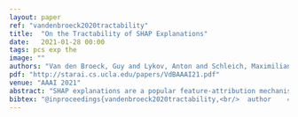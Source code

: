 ```yaml
---
layout: paper
ref: "vandenbroeck2020tractability"
title:  "On the Tractability of SHAP Explanations"
date:   2021-01-28 00:00
tags: pcs exp the
image: ""
authors: "Van den Broeck, Guy and Lykov, Anton and Schleich, Maximilian and Suciu, Dan"
pdf: "http://starai.cs.ucla.edu/papers/VdBAAAI21.pdf"
venue: "AAAI 2021"
abstract: "SHAP explanations are a popular feature-attribution mechanism for explainable AI. They use game-theoretic notions to measure the influence of individual features on the prediction of a machine learning model. Despite a lot of recent interest from both academia and industry, it is not known whether SHAP explanations of common machine learning models can be computed efficiently. In this paper, we establish the complexity of computing the SHAP explanation in three important settings. First, we consider fully-factorized data distributions, and show that the complexity of computing the SHAP explanation is the same as the complexity of computing the expected value of the model. This fully-factorized setting is often used to simplify the SHAP computation, yet our results show that the computation can be intractable for commonly used models such as logistic regression. Going beyond fully-factorized distributions, we show that computing SHAP explanations is already intractable for a very simple setting: computing SHAP explanations of trivial classifiers over naive Bayes distributions. Finally, we show that even computing SHAP over the empirical distribution is #P-hard."
bibtex: "@inproceedings{vandenbroeck2020tractability,<br/>  author    = {Van den Broeck, Guy and Lykov, Anton and Schleich, Maximilian and Suciu, Dan},<br/>  title     = {On the Tractability of {SHAP} Explanations},<br/>  booktitle   = {AAAI},<br/>   year      = {2021}<br/>}"
---
```

